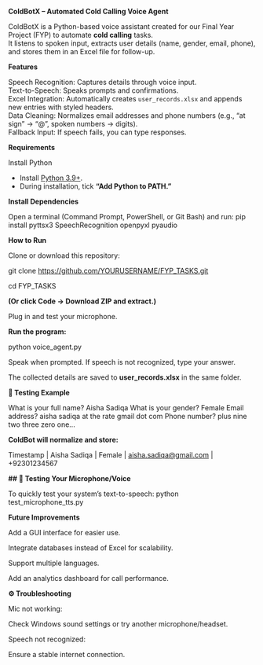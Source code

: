 **ColdBotX – Automated Cold Calling Voice Agent**

ColdBotX is a Python-based voice assistant created for our Final Year Project (FYP) to automate **cold calling** tasks.  
It listens to spoken input, extracts user details (name, gender, email, phone), and stores them in an Excel file for follow-up.

**Features**

 Speech Recognition: Captures details through voice input.  
 Text-to-Speech: Speaks prompts and confirmations.  
 Excel Integration: Automatically creates `user_records.xlsx` and appends new entries with styled headers.  
 Data Cleaning: Normalizes email addresses and phone numbers (e.g., “at sign” → “@”, spoken numbers → digits).  
 Fallback Input: If speech fails, you can type responses.


**Requirements**

Install Python
- Install [Python 3.9+](https://www.python.org/downloads/).  
- During installation, tick **“Add Python to PATH.”**

**Install Dependencies**

Open a terminal (Command Prompt, PowerShell, or Git Bash) and run:
pip install pyttsx3 SpeechRecognition openpyxl pyaudio


**How to Run**

Clone or download this repository:

git clone https://github.com/YOURUSERNAME/FYP_TASKS.git

cd FYP_TASKS


**(Or click Code → Download ZIP and extract.)**

Plug in and test your microphone.

**Run the program:**

python voice_agent.py


Speak when prompted. If speech is not recognized, type your answer.

The collected details are saved to **user_records.xlsx** in the same folder.

**🧪 Testing Example**

What is your full name?	Aisha Sadiqa
What is your gender?	Female
Email address?	aisha sadiqa at the rate gmail dot com
Phone number?	plus nine two three zero one…

**ColdBot will normalize and store:**

Timestamp | Aisha Sadiqa | Female | aisha.sadiqa@gmail.com | +92301234567

**## 🎤 Testing Your Microphone/Voice**

To quickly test your system’s text-to-speech:
python test_microphone_tts.py


**Future Improvements**

Add a GUI interface for easier use.

Integrate databases instead of Excel for scalability.

Support multiple languages.

Add an analytics dashboard for call performance.

**⚙ Troubleshooting**

Mic not working:                	

Check Windows sound settings or try another microphone/headset.

Speech not recognized:

Ensure a stable internet connection.


